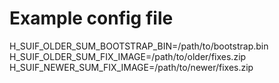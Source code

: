 # Example config file

H_SUIF_OLDER_SUM_BOOTSTRAP_BIN=/path/to/bootstrap.bin
H_SUIF_OLDER_SUM_FIX_IMAGE=/path/to/older/fixes.zip
H_SUIF_NEWER_SUM_FIX_IMAGE=/path/to/newer/fixes.zip
